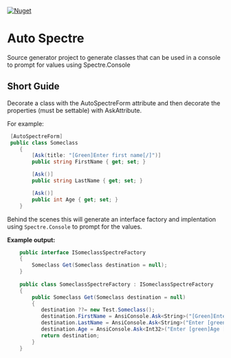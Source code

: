 [![Nuget](https://img.shields.io/nuget/v/AutoSpectre.SourceGeneration?style=flat-square)](https://www.nuget.org/packages/AutoSpectre.SourceGeneration)

# Auto Spectre
Source generator project to generate classes that can be used in a console to prompt for values using Spectre.Console

## Short Guide
Decorate a class with the AutoSpectreForm attribute and then decorate the properties (must be settable) with AskAttribute. 

For example:

```csharp
 [AutoSpectreForm]
 public class Someclass
    {
        [Ask(title: "[Green]Enter first name[/]")]   
        public string FirstName { get; set; }

        [Ask()]
        public string LastName { get; set; }

        [Ask()]
        public int Age { get; set; }        
    }
```

Behind the scenes this will generate an interface factory and implentation using `Spectre.Console` to prompt for the values. 

**Example output:**
```csharp
    public interface ISomeclassSpectreFactory
    {
        Someclass Get(Someclass destination = null);
    }
    
    public class SomeclassSpectreFactory : ISomeclassSpectreFactory
    {
        public Someclass Get(Someclass destination = null)
        {
           destination ??= new Test.Someclass();
           destination.FirstName = AnsiConsole.Ask<String>("[Green]Enter first name[/] ");
           destination.LastName = AnsiConsole.Ask<String>("Enter [green]LastName [/] ");
           destination.Age = AnsiConsole.Ask<Int32>("Enter [green]Age [/] ");
           return destination;
        }
    }

```
